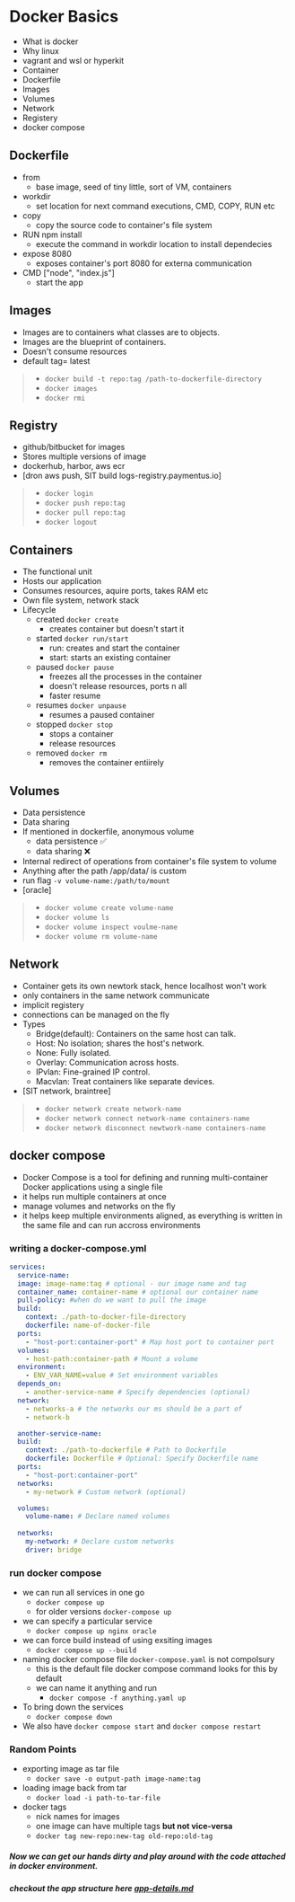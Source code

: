 # Docker Basics
- What is docker
- Why linux
- vagrant and wsl or hyperkit
- Container
- Dockerfile
- Images
- Volumes
- Network
- Registery
- docker compose

## Dockerfile
- from
  - base image, seed of tiny little, sort of VM, containers
- workdir
  - set location for next command executions, CMD, COPY, RUN etc
- copy
  - copy the source code to container's file system
- RUN npm install
  - execute the command in workdir location to install dependecies
- expose 8080
  - exposes container's port 8080 for externa communication
- CMD ["node", "index.js"]
  - start the app

## Images
- Images are to containers what classes are to objects. 
- Images are the blueprint of containers.
- Doesn't consume resources
- default tag= latest
> - `docker build -t repo:tag /path-to-dockerfile-directory`
> - `docker images`
> - `docker rmi`

## Registry
- github/bitbucket for images
- Stores multiple versions of image
- dockerhub, harbor, aws ecr
- [dron aws push, SIT build logs-registry.paymentus.io]
> - `docker login`
> - `docker push repo:tag`
> - `docker pull repo:tag`
> - `docker logout`

## Containers
- The functional unit
- Hosts our application
- Consumes resources, aquire ports, takes RAM etc
- Own file system, network stack
- Lifecycle
  - created `docker create`
    - creates container but doesn't start it
  - started `docker run/start`
    - run: creates and start the container
    - start:  starts an existing container
  - paused `docker pause`
    - freezes all the processes in the container
    - doesn't release resources, ports n all
    - faster resume
  - resumes `docker unpause`
    - resumes a paused container
  - stopped `docker stop`
    - stops a container
    - release resources
  - removed `docker rm`
    - removes the container entiirely

## Volumes
- Data persistence
- Data sharing
- If mentioned in dockerfile, anonymous volume
  - data persistence ✅
  - data sharing ❌
- Internal redirect of operations from container's file system to volume
- Anything after the path /app/data/ is custom
- run flag `-v volume-name:/path/to/mount`
- [oracle]
> - `docker volume create volume-name`
> - `docker volume ls`
> - `docker volume inspect voulme-name`
> - `docker volume rm volume-name`

## Network
- Container gets its own newtork stack, hence localhost won't work
- only containers in the same network communicate
- implicit registery
- connections can be managed on the fly
- Types
  - Bridge(default): Containers on the same host can talk.
  - Host: No isolation; shares the host's network.
  - None: Fully isolated.
  - Overlay: Communication across hosts.
  - IPvlan: Fine-grained IP control.
  - Macvlan: Treat containers like separate devices.
- [SIT network, braintree]
> - `docker network create network-name`
> - `docker network connect network-name containers-name`
> - `docker network disconnect newtwork-name containers-name`

## docker compose
- Docker Compose is a tool for defining and running multi-container Docker applications 
using a single file
- it helps run multiple containers at once
- manage volumes and networks on the fly
- it helps keep multiple environments aligned, as everything is written in the same file and can run accross environments

### writing a docker-compose.yml
```yaml
services:
  service-name:
  image: image-name:tag # optional - our image name and tag
  container_name: container-name # optional our container name
  pull-policy: #when do we want to pull the image
  build:
    context: ./path-to-docker-file-directory
    dockerfile: name-of-docker-file
  ports:
    - "host-port:container-port" # Map host port to container port
  volumes:
    - host-path:container-path # Mount a volume
  environment:
    - ENV_VAR_NAME=value # Set environment variables
  depends_on:
    - another-service-name # Specify dependencies (optional)
  network:
    - networks-a # the networks our ms should be a part of
    - network-b

  another-service-name:
  build:
    context: ./path-to-dockerfile # Path to Dockerfile
    dockerfile: Dockerfile # Optional: Specify Dockerfile name
  ports:
    - "host-port:container-port"
  networks:
    - my-network # Custom network (optional)

  volumes:
    volume-name: # Declare named volumes
  
  networks:
    my-network: # Declare custom networks
    driver: bridge
```
### run docker compose
- we  can run all services in one go
  - `docker compose up`
  - for older versions `docker-compose up`
- we can specify a particular service 
  - `docker compose up nginx oracle`
- we can force build instead of using exsiting images
  - `docker compose up --build`
- naming docker compose file `docker-compose.yaml` is not compolsury
  - this is the default file docker compose command looks for this by default
  - we can name it anything and run
    - `docker compose -f anything.yaml up`
- To bring down the services
  - `docker compose down`
- We also have `docker compose start` and `docker compose restart`

### Random Points
- exporting image as tar file
  - `docker save -o output-path image-name:tag`
- loading image back from tar
  - `docker load -i path-to-tar-file`
- docker tags
  - nick names for images
  - one image can have multiple tags **but not vice-versa**
  - `docker tag new-repo:new-tag old-repo:old-tag`

##### Now we can get our hands dirty and play around with the code attached in docker environment. 
##### checkout the app structure here [app-details.md](https://github.com/dev-danish-javed/docker-demo-app/blob/main/app-details.md)